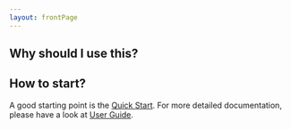 ```yaml
---
layout: frontPage
---
```


## Why should I use this?


## How to start?

A good starting point is the [Quick Start](./quick-start). For more detailed documentation, please have a look at
[User Guide](./wiki/user-guide). 

